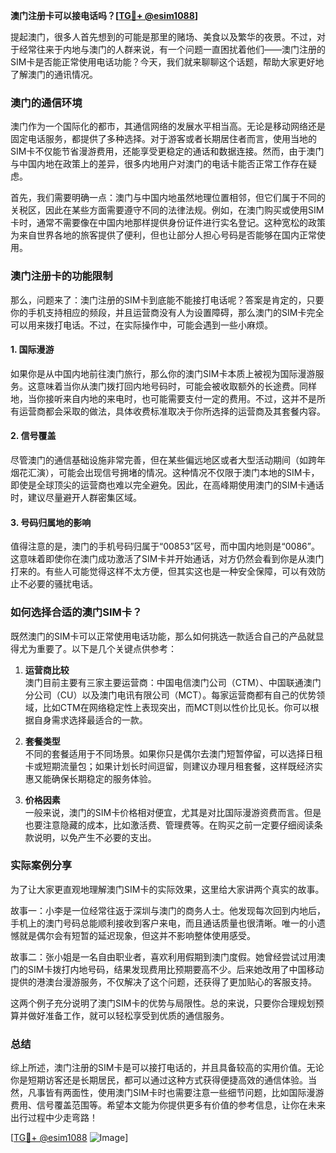 **澳门注册卡可以接电话吗？[[TG💪+ @esim1088](https://t.me/s/esim1088)]**

提起澳门，很多人首先想到的可能是那里的赌场、美食以及繁华的夜景。不过，对于经常往来于内地与澳门的人群来说，有一个问题一直困扰着他们——澳门注册的SIM卡是否能正常使用电话功能？今天，我们就来聊聊这个话题，帮助大家更好地了解澳门的通讯情况。

### 澳门的通信环境

澳门作为一个国际化的都市，其通信网络的发展水平相当高。无论是移动网络还是固定电话服务，都提供了多种选择。对于游客或者长期居住者而言，使用当地的SIM卡不仅能节省漫游费用，还能享受更稳定的通话和数据连接。然而，由于澳门与中国内地在政策上的差异，很多内地用户对澳门的电话卡能否正常工作存在疑虑。

首先，我们需要明确一点：澳门与中国内地虽然地理位置相邻，但它们属于不同的关税区，因此在某些方面需要遵守不同的法律法规。例如，在澳门购买或使用SIM卡时，通常不需要像在中国内地那样提供身份证件进行实名登记。这种宽松的政策为来自世界各地的旅客提供了便利，但也让部分人担心号码是否能够在国内正常使用。

### 澳门注册卡的功能限制

那么，问题来了：澳门注册的SIM卡到底能不能接打电话呢？答案是肯定的，只要你的手机支持相应的频段，并且运营商没有人为设置障碍，那么澳门的SIM卡完全可以用来拨打电话。不过，在实际操作中，可能会遇到一些小麻烦。

#### 1. **国际漫游**
如果你是从中国内地前往澳门旅行，那么你的澳门SIM卡本质上被视为国际漫游服务。这意味着当你从澳门拨打回内地号码时，可能会被收取额外的长途费。同样地，当你接听来自内地的来电时，也可能需要支付一定的费用。不过，这并不是所有运营商都会采取的做法，具体收费标准取决于你所选择的运营商及其套餐内容。

#### 2. **信号覆盖**
尽管澳门的通信基础设施非常完善，但在某些偏远地区或者大型活动期间（如跨年烟花汇演），可能会出现信号拥堵的情况。这种情况不仅限于澳门本地的SIM卡，即使是全球顶尖的运营商也难以完全避免。因此，在高峰期使用澳门的SIM卡通话时，建议尽量避开人群密集区域。

#### 3. **号码归属地的影响**
值得注意的是，澳门的手机号码归属于“00853”区号，而中国内地则是“0086”。这意味着即使你在澳门成功激活了SIM卡并开始通话，对方仍然会看到你是从澳门打来的。有些人可能觉得这样不太方便，但其实这也是一种安全保障，可以有效防止不必要的骚扰电话。

### 如何选择合适的澳门SIM卡？

既然澳门的SIM卡可以正常使用电话功能，那么如何挑选一款适合自己的产品就显得尤为重要了。以下是几个关键点供参考：

1. **运营商比较**  
   澳门目前主要有三家主要运营商：中国电信澳门公司（CTM）、中国联通澳门分公司（CU）以及澳门电讯有限公司（MCT）。每家运营商都有自己的优势领域，比如CTM在网络稳定性上表现突出，而MCT则以性价比见长。你可以根据自身需求选择最适合的一款。

2. **套餐类型**  
   不同的套餐适用于不同场景。如果你只是偶尔去澳门短暂停留，可以选择日租卡或短期流量包；如果计划长时间逗留，则建议办理月租套餐，这样既经济实惠又能确保长期稳定的服务体验。

3. **价格因素**  
   一般来说，澳门的SIM卡价格相对便宜，尤其是对比国际漫游资费而言。但是也要注意隐藏的成本，比如激活费、管理费等。在购买之前一定要仔细阅读条款说明，以免产生不必要的支出。

### 实际案例分享

为了让大家更直观地理解澳门SIM卡的实际效果，这里给大家讲两个真实的故事。

故事一：小李是一位经常往返于深圳与澳门的商务人士。他发现每次回到内地后，手机上的澳门号码总能顺利接收到客户来电，而且通话质量也很清晰。唯一的小遗憾就是偶尔会有短暂的延迟现象，但这并不影响整体使用感受。

故事二：张小姐是一名自由职业者，喜欢利用假期到澳门度假。她曾经尝试过用澳门的SIM卡拨打内地号码，结果发现费用比预期要高不少。后来她改用了中国移动提供的港澳台漫游服务，不仅解决了这个问题，还获得了更加贴心的客服支持。

这两个例子充分说明了澳门SIM卡的优势与局限性。总的来说，只要你合理规划预算并做好准备工作，就可以轻松享受到优质的通信服务。

### 总结

综上所述，澳门注册的SIM卡是可以接打电话的，并且具备较高的实用价值。无论你是短期访客还是长期居民，都可以通过这种方式获得便捷高效的通信体验。当然，凡事皆有两面性，使用澳门SIM卡时也需要注意一些细节问题，比如国际漫游费用、信号覆盖范围等。希望本文能为你提供更多有价值的参考信息，让你在未来出行过程中少走弯路！

[[TG💪+ @esim1088](https://t.me/s/esim1088) ![Image](https://i.postimg.cc/4NQfJmqS/Snipaste-2025-05-13-00-14-12.png)]